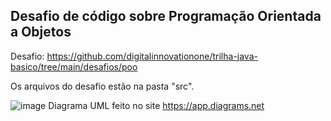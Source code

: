 ## Desafio de código sobre Programação Orientada a Objetos

Desafio: https://github.com/digitalinnovationone/trilha-java-basico/tree/main/desafios/poo

Os arquivos do desafio estão na pasta "src".

![image](https://github.com/danielandrade05/dio-java-basico/assets/105121150/389412cd-2c6d-4ab8-a7f6-6ee23a979121)
Diagrama UML feito no site https://app.diagrams.net 
